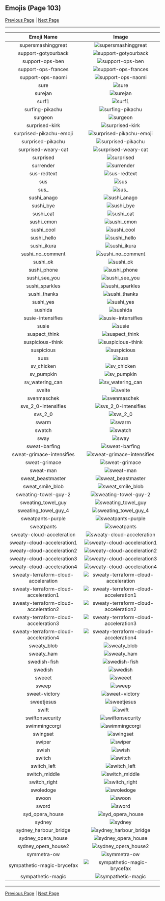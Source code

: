 
## Emojis (Page 103)

[Previous Page](/docs/hc/page-s-0102.md)
  | [Next Page](/docs/hc/page-s-0104.md)

<hr />

|Emoji Name|Image|
| :-: | :-: |
|supersmashinggreat| ![supersmashinggreat](/emojis/hc/supersmashinggreat.gif)|
|support-gotyourback| ![support-gotyourback](/emojis/hc/support-gotyourback.png)|
|support-ops-ben| ![support-ops-ben](/emojis/hc/support-ops-ben.jpg)|
|support-ops-frances| ![support-ops-frances](/emojis/hc/support-ops-frances.jpg)|
|support-ops-naomi| ![support-ops-naomi](/emojis/hc/support-ops-naomi.jpg)|
|sure| ![sure](/emojis/hc/sure.png)|
|surejan| ![surejan](/emojis/hc/surejan.jpg)|
|surf1| ![surf1](/emojis/hc/surf1.png)|
|surfing-pikachu| ![surfing-pikachu](/emojis/hc/surfing-pikachu.gif)|
|surgeon| ![surgeon](/emojis/hc/surgeon.png)|
|surprised-kirk| ![surprised-kirk](/emojis/hc/surprised-kirk.gif)|
|surprised-pikachu-emoji| ![surprised-pikachu-emoji](/emojis/hc/surprised-pikachu-emoji.png)|
|surprised-pikachu| ![surprised-pikachu](/emojis/hc/surprised-pikachu.png)|
|surprised-weary-cat| ![surprised-weary-cat](/emojis/hc/surprised-weary-cat.gif)|
|surprised| ![surprised](/emojis/hc/surprised.gif)|
|surrender| ![surrender](/emojis/hc/surrender.gif)|
|sus-redtext| ![sus-redtext](/emojis/hc/sus-redtext.png)|
|sus| ![sus](/emojis/hc/sus.jpg)|
|sus_| ![sus_](/emojis/hc/sus_.png)|
|sushi_anago| ![sushi_anago](/emojis/hc/sushi_anago.png)|
|sushi_bye| ![sushi_bye](/emojis/hc/sushi_bye.png)|
|sushi_cat| ![sushi_cat](/emojis/hc/sushi_cat.png)|
|sushi_cmon| ![sushi_cmon](/emojis/hc/sushi_cmon.png)|
|sushi_cool| ![sushi_cool](/emojis/hc/sushi_cool.png)|
|sushi_hello| ![sushi_hello](/emojis/hc/sushi_hello.png)|
|sushi_ikura| ![sushi_ikura](/emojis/hc/sushi_ikura.png)|
|sushi_no_comment| ![sushi_no_comment](/emojis/hc/sushi_no_comment.png)|
|sushi_ok| ![sushi_ok](/emojis/hc/sushi_ok.png)|
|sushi_phone| ![sushi_phone](/emojis/hc/sushi_phone.png)|
|sushi_see_you| ![sushi_see_you](/emojis/hc/sushi_see_you.png)|
|sushi_sparkles| ![sushi_sparkles](/emojis/hc/sushi_sparkles.png)|
|sushi_thanks| ![sushi_thanks](/emojis/hc/sushi_thanks.png)|
|sushi_yes| ![sushi_yes](/emojis/hc/sushi_yes.png)|
|sushida| ![sushida](/emojis/hc/sushida.png)|
|susie-intensifies| ![susie-intensifies](/emojis/hc/susie-intensifies.gif)|
|susie| ![susie](/emojis/hc/susie.png)|
|suspect_think| ![suspect_think](/emojis/hc/suspect_think.png)|
|suspicious-think| ![suspicious-think](/emojis/hc/suspicious-think.png)|
|suspicious| ![suspicious](/emojis/hc/suspicious.png)|
|suss| ![suss](/emojis/hc/suss.png)|
|sv_chicken| ![sv_chicken](/emojis/hc/sv_chicken.png)|
|sv_pumpkin| ![sv_pumpkin](/emojis/hc/sv_pumpkin.png)|
|sv_watering_can| ![sv_watering_can](/emojis/hc/sv_watering_can.png)|
|svelte| ![svelte](/emojis/hc/svelte.png)|
|svenmaschek| ![svenmaschek](/emojis/hc/svenmaschek.png)|
|svs_2_0-intensifies| ![svs_2_0-intensifies](/emojis/hc/svs_2_0-intensifies.gif)|
|svs_2_0| ![svs_2_0](/emojis/hc/svs_2_0.png)|
|swarm| ![swarm](/emojis/hc/swarm.png)|
|swatch| ![swatch](/emojis/hc/swatch.png)|
|sway| ![sway](/emojis/hc/sway.gif)|
|sweat-barfing| ![sweat-barfing](/emojis/hc/sweat-barfing.png)|
|sweat-grimace-intensifies| ![sweat-grimace-intensifies](/emojis/hc/sweat-grimace-intensifies.gif)|
|sweat-grimace| ![sweat-grimace](/emojis/hc/sweat-grimace.png)|
|sweat-man| ![sweat-man](/emojis/hc/sweat-man.png)|
|sweat_beastmaster| ![sweat_beastmaster](/emojis/hc/sweat_beastmaster.gif)|
|sweat_smile_blob| ![sweat_smile_blob](/emojis/hc/sweat_smile_blob.png)|
|sweating-towel-guy-2| ![sweating-towel-guy-2](/emojis/hc/sweating-towel-guy-2.png)|
|sweating_towel_guy| ![sweating_towel_guy](/emojis/hc/sweating_towel_guy.png)|
|sweating_towel_guy_4| ![sweating_towel_guy_4](/emojis/hc/sweating_towel_guy_4.gif)|
|sweatpants-purple| ![sweatpants-purple](/emojis/hc/sweatpants-purple.png)|
|sweatpants| ![sweatpants](/emojis/hc/sweatpants.png)|
|sweaty-cloud-acceleration| ![sweaty-cloud-acceleration](/emojis/hc/sweaty-cloud-acceleration.png)|
|sweaty-cloud-acceleration1| ![sweaty-cloud-acceleration1](/emojis/hc/sweaty-cloud-acceleration1.png)|
|sweaty-cloud-acceleration2| ![sweaty-cloud-acceleration2](/emojis/hc/sweaty-cloud-acceleration2.png)|
|sweaty-cloud-acceleration3| ![sweaty-cloud-acceleration3](/emojis/hc/sweaty-cloud-acceleration3.png)|
|sweaty-cloud-acceleration4| ![sweaty-cloud-acceleration4](/emojis/hc/sweaty-cloud-acceleration4.png)|
|sweaty-terraform-cloud-acceleration| ![sweaty-terraform-cloud-acceleration](/emojis/hc/sweaty-terraform-cloud-acceleration.png)|
|sweaty-terraform-cloud-acceleration1| ![sweaty-terraform-cloud-acceleration1](/emojis/hc/sweaty-terraform-cloud-acceleration1.png)|
|sweaty-terraform-cloud-acceleration2| ![sweaty-terraform-cloud-acceleration2](/emojis/hc/sweaty-terraform-cloud-acceleration2.png)|
|sweaty-terraform-cloud-acceleration3| ![sweaty-terraform-cloud-acceleration3](/emojis/hc/sweaty-terraform-cloud-acceleration3.png)|
|sweaty-terraform-cloud-acceleration4| ![sweaty-terraform-cloud-acceleration4](/emojis/hc/sweaty-terraform-cloud-acceleration4.png)|
|sweaty_blob| ![sweaty_blob](/emojis/hc/sweaty_blob.png)|
|sweaty_ham| ![sweaty_ham](/emojis/hc/sweaty_ham.gif)|
|swedish-fish| ![swedish-fish](/emojis/hc/swedish-fish.png)|
|swedish| ![swedish](/emojis/hc/swedish.gif)|
|sweeet| ![sweeet](/emojis/hc/sweeet.png)|
|sweep| ![sweep](/emojis/hc/sweep.png)|
|sweet-victory| ![sweet-victory](/emojis/hc/sweet-victory.png)|
|sweetjesus| ![sweetjesus](/emojis/hc/sweetjesus.jpg)|
|swift| ![swift](/emojis/hc/swift.png)|
|swiftonsecurity| ![swiftonsecurity](/emojis/hc/swiftonsecurity.jpg)|
|swimmingcorgi| ![swimmingcorgi](/emojis/hc/swimmingcorgi.gif)|
|swingset| ![swingset](/emojis/hc/swingset.png)|
|swiper| ![swiper](/emojis/hc/swiper.png)|
|swish| ![swish](/emojis/hc/swish.png)|
|switch| ![switch](/emojis/hc/switch.png)|
|switch_left| ![switch_left](/emojis/hc/switch_left.png)|
|switch_middle| ![switch_middle](/emojis/hc/switch_middle.png)|
|switch_right| ![switch_right](/emojis/hc/switch_right.png)|
|swoledoge| ![swoledoge](/emojis/hc/swoledoge.png)|
|swoon| ![swoon](/emojis/hc/swoon.png)|
|sword| ![sword](/emojis/hc/sword.png)|
|syd_opera_house| ![syd_opera_house](/emojis/hc/syd_opera_house.jpg)|
|sydney| ![sydney](/emojis/hc/sydney.png)|
|sydney_harbour_bridge| ![sydney_harbour_bridge](/emojis/hc/sydney_harbour_bridge.jpg)|
|sydney_opera_house| ![sydney_opera_house](/emojis/hc/sydney_opera_house.gif)|
|sydney_opera_house2| ![sydney_opera_house2](/emojis/hc/sydney_opera_house2.jpg)|
|symmetra-ow| ![symmetra-ow](/emojis/hc/symmetra-ow.png)|
|sympathetic-magic-brycefax| ![sympathetic-magic-brycefax](/emojis/hc/sympathetic-magic-brycefax.png)|
|sympathetic-magic| ![sympathetic-magic](/emojis/hc/sympathetic-magic.png)|

<hr/>

[Previous Page](/docs/hc/page-s-0102.md)
  | [Next Page](/docs/hc/page-s-0104.md)